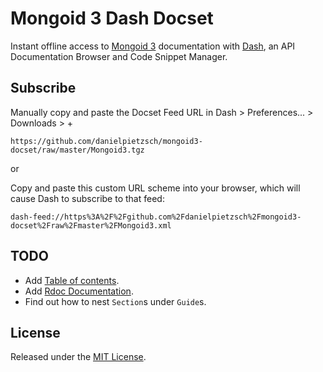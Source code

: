 # Mongoid 3 Dash Docset

Instant offline access to [Mongoid 3](http://mongoid.org) documentation with [Dash](http://kapeli.com/dash "Dash – Snippet Manager, Documentation Browser"), an API Documentation Browser and Code Snippet Manager.


## Subscribe

Manually copy and paste the Docset Feed URL in Dash > Preferences... > Downloads > +

    https://github.com/danielpietzsch/mongoid3-docset/raw/master/Mongoid3.tgz

or

Copy and paste this custom URL scheme into your browser, which will cause Dash to subscribe to that feed:

    dash-feed://https%3A%2F%2Fgithub.com%2Fdanielpietzsch%2Fmongoid3-docset%2Fraw%2Fmaster%2FMongoid3.xml


## TODO

* Add [Table of contents](http://kapeli.com/docsets#tableofcontents).
* Add [Rdoc Documentation](http://rdoc.info/github/mongoid/mongoid/master/frames).
* Find out how to nest `Section`s under `Guide`s.


## License

Released under the [MIT License](http://www.opensource.org/licenses/MIT).
